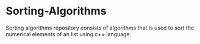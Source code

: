# Sorting-Algorithms
Sorting algorithms repository consists of algorithms that is used to sort the numerical elements of an list using c++ language.
